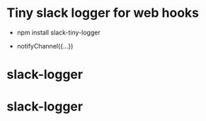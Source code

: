 # Tiny slack logger for web hooks

- npm install slack-tiny-logger 

- notifyChannel({...})

# slack-logger
# slack-logger
